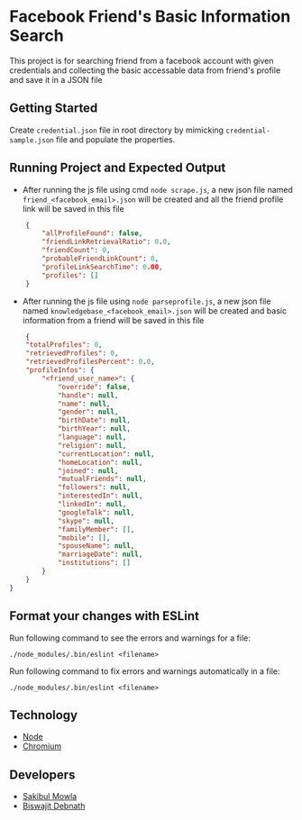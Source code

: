 # Facebook Friend's Basic Information Search
This project is for searching friend from a facebook account with given credentials and collecting the basic accessable data from friend's profile and save it in a JSON file

## Getting Started

Create `credential.json` file in root directory by mimicking `credential-sample.json` file and populate the properties.

## Running Project and Expected Output

* After running the js file using cmd `node scrape.js`, a new json file named `friend_<facebook_email>.json` will be created and all the friend profile link will be saved in this file

```json
    {
        "allProfileFound": false,
        "friendLinkRetrievalRatio": 0.0,
        "friendCount": 0,
        "probableFriendLinkCount": 0,
        "profileLinkSearchTime": 0.00,
        "profiles": []
    }
```

* After running the js file using `node parseprofile.js`, a new json file named `knowledgebase_<facebook_email>.json` will be created and basic information from a friend will be saved in this file

```json
    {
    "totalProfiles": 0,
    "retrievedProfiles": 0,
    "retrievedProfilesPercent": 0.0,
    "profileInfos": {
        "<friend_user_name>": {
            "override": false,
            "handle": null,
            "name": null,
            "gender": null,
            "birthDate": null,
            "birthYear": null,
            "language": null,
            "religion": null,
            "currentLocation": null,
            "homeLocation": null,
            "joined": null,
            "mutualFriends": null,
            "followers": null,
            "interestedIn": null,
            "linkedIn": null,
            "googleTalk": null,
            "skype": null,
            "familyMember": [],
            "mobile": [],
            "spouseName": null,
            "marriageDate": null,
            "institutions": []
        }
    }
}
```

## Format your changes with ESLint

Run following command to see the errors and warnings for a file:

```
./node_modules/.bin/eslint <filename>
```

Run following command to fix errors and warnings automatically in a file:

```
./node_modules/.bin/eslint <filename>
```

## Technology

* [Node](https://nodejs.org/en/ "Node JS")
* [Chromium](https://www.chromium.org/ "Chromium")

## Developers

* [Sakibul Mowla](https://www.linkedin.com/in/sakibulmowla/ "Sakibul Mowla LinkedIn Profile")
* [Biswajit Debnath](https://www.linkedin.com/in/coderbd/ "Biswajit Debnath's LinkedIn Profile")
